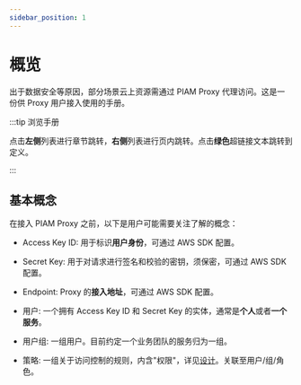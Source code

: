 ```yaml
---
sidebar_position: 1
---
```


# 概览

出于数据安全等原因，部分场景云上资源需通过 PIAM Proxy 代理访问。这是一份供 Proxy 用户接入使用的手册。

:::tip 浏览手册

点击**左侧**列表进行章节跳转，**右侧**列表进行页内跳转。点击**绿色**超链接文本跳转到定义。

:::

[//]: # (## 友情链接)

[//]: # ()
[//]: # (- [S3对象同步、复制]&#40;http://todo.com&#41;)

[//]: # (- [模型发布]&#40;http://todo.com&#41;)

## 基本概念

在接入 PIAM Proxy 之前，以下是用户可能需要关注了解的概念：

- Access Key ID: 用于标识**用户身份**，可通过 AWS SDK 配置。

- Secret Key: 用于对请求进行签名和校验的密钥，须保密，可通过 AWS SDK 配置。

- Endpoint: Proxy 的**接入地址**，可通过 AWS SDK 配置。

- 用户: 一个拥有 Access Key ID 和 Secret Key 的实体，通常是**个人**或者**一个服务**。

- 用户组: 一组用户。目前约定一个业务团队的服务归为一组。

- 策略: 一组关于访问控制的规则，内含"权限"，详见[设计](/docs/developer/design/rule/model/object#策略)。关联至用户/组/角色。
